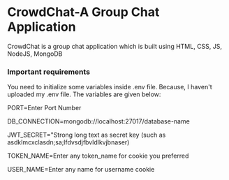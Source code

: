 # CrowdChat-A Group Chat Application
CrowdChat is a group chat application which is built using HTML, CSS, JS, NodeJS, MongoDB

### Important requirements
You need to initialize some variables inside .env file. Because, I haven't uploaded my .env file. The variables are given below:

PORT=Enter Port Number

DB_CONNECTION=mongodb://localhost:27017/database-name

JWT_SECRET="Strong long text as secret key (such as asdklmcxclasdn;sa;lfdvsdjfbvldlkvjbnaser) 

TOKEN_NAME=Enter any token_name for cookie you preferred

USER_NAME=Enter any name for username cookie
